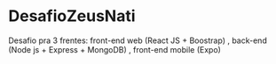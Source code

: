 # DesafioZeusNati
Desafio pra 3 frentes: front-end web (React JS + Boostrap) , back-end (Node js + Express + MongoDB) , front-end mobile (Expo)
